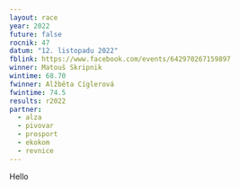 ```yaml
---
layout: race
year: 2022
future: false
rocnik: 47
datum: "12. listopadu 2022"
fblink: https://www.facebook.com/events/642970267159897
winner: Matouš Skripnik
wintime: 68.70
fwinner: Alžběta Cíglerová
fwintime: 74.5
results: r2022
partner:
  - alza
  - pivovar
  - prosport
  - ekokom
  - revnice
---
```

Hello